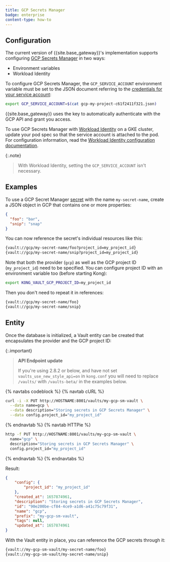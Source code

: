 ```yaml
---
title: GCP Secrets Manager
badge: enterprise
content-type: how-to
---
```


## Configuration

The current version of {{site.base_gateway}}'s implementation supports configuring
[GCP Secrets Manager](https://cloud.google.com/secret-manager/) in two ways:

* Environment variables
* Workload Identity

To configure GCP Secrets Manager, the `GCP_SERVICE_ACCOUNT`
environment variable must be set to the JSON document referring to the
[credentials for your service account](https://cloud.google.com/iam/docs/creating-managing-service-account-keys):

```bash
export GCP_SERVICE_ACCOUNT=$(cat gcp-my-project-c61f2411f321.json)
```

{{site.base_gateway}} uses the key to automatically authenticate
with the GCP API and grant you access.

To use GCP Secrets Manager with
[Workload Identity](https://cloud.google.com/kubernetes-engine/docs/how-to/workload-identity)
on a GKE cluster, update your pod spec so that the service account is
attached to the pod. For configuration information, read the
[Workload Identity configuration documentation](https://cloud.google.com/kubernetes-engine/docs/how-to/workload-identity#authenticating_to).

{:.note}
> With Workload Identity, setting the `GCP_SERVICE_ACCOUNT` isn't necessary.

## Examples

To use a GCP Secret Manager
[secret](https://cloud.google.com/secret-manager/docs/reference/rest/v1/projects.secrets)
with the name `my-secret-name`, create a JSON object in GCP that
contains one or more properties:

```json
{
  "foo": "bar",
  "snip": "snap"
}
```

You can now reference the secret's individual resources like this:

```bash
{vault://gcp/my-secret-name/foo?project_id=my_project_id}
{vault://gcp/my-secret-name/snip?project_id=my_project_id}
```

Note that both the provider (`gcp`) as well as the GCP project ID
(`my_project_id`) need to be specified. You can configure project ID
with an environment variable too (before starting Kong):

```bash 
export KONG_VAULT_GCP_PROJECT_ID=my_project_id
```

Then you don't need to repeat it in references:

```bash
{vault://gcp/my-secret-name/foo}
{vault://gcp/my-secret-name/snip}
```

## Entity

Once the database is initialized, a Vault entity can be created
that encapsulates the provider and the GCP project ID:

{:.important}
> **API Endpoint update**
>
> If you're using 2.8.2 or below, and have not set `vaults_use_new_style_api=on` in `kong.conf` you will need to replace `/vaults/` with `/vaults-beta/` in the examples below.

{% navtabs codeblock %}
{% navtab cURL %}

```bash
curl -i -X PUT http://HOSTNAME:8001/vaults/my-gcp-sm-vault \
  --data name=gcp \
  --data description="Storing secrets in GCP Secrets Manager" \
  --data config.project_id="my_project_id"
```

{% endnavtab %}
{% navtab HTTPie %}

```bash
http -f PUT http://HOSTNAME:8001/vaults/my-gcp-sm-vault \
  name="gcp" \
  description="Storing secrets in GCP Secrets Manager" \
  config.project_id="my_project_id"
```

{% endnavtab %}
{% endnavtabs %}

Result:

```json
{
    "config": {
        "project_id": "my_project_id"
    },
    "created_at": 1657874961,
    "description": "Storing secrets in GCP Secrets Manager",
    "id": "90e200be-cf84-4ce9-a1d6-a41c75c79f31",
    "name": "gcp",
    "prefix": "my-gcp-sm-vault",
    "tags": null,
    "updated_at": 1657874961
}
```

With the Vault entity in place, you can reference the GCP secrets
through it:

```bash
{vault://my-gcp-sm-vault/my-secret-name/foo}
{vault://my-gcp-sm-vault/my-secret-name/snip}
```
